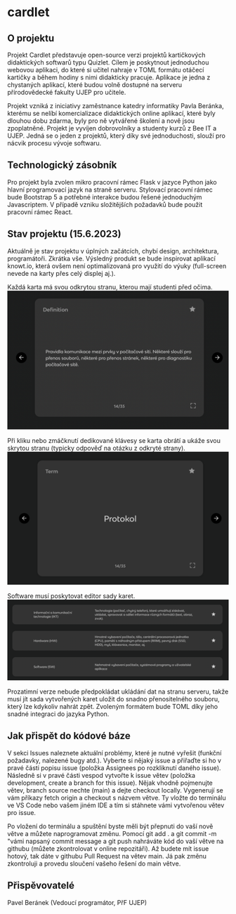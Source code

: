 # cardlet

## O projektu
Projekt Cardlet představuje open-source verzi projektů kartičkových didaktických softwarů typu Quizlet. Cílem je poskytnout jednoduchou webovou aplikaci, do které si učitel nahraje v TOML formátu otáčecí kartičky a během hodiny s nimi didakticky pracuje. Aplikace je jedna z chystaných aplikací, které budou volně dostupné na serveru přírodovědecké fakulty UJEP pro učitele. 

Projekt vzniká z iniciativy zaměstnance katedry informatiky Pavla Beránka, kterému se nelíbí komercializace didaktických online aplikací, které byly dlouhou dobu zdarma, byly pro ně vytvářené školení a nově jsou zpoplatněné. Projekt je vyvíjen dobrovolníky a studenty kurzů z Bee IT a UJEP. Jedná se o jeden z projektů, který díky své jednoduchosti, slouží pro nácvik procesu vývoje softwaru.

## Technologický zásobník
Pro projekt byla zvolen mikro pracovní rámec Flask v jazyce Python jako hlavní programovací jazyk na straně serveru. Stylovací pracovní rámec bude Bootstrap 5 a potřebné interakce budou řešené jednoduchým Javascriptem. V případě vzniku složitějších požadavků bude použit pracovní rámec React.

## Stav projektu (15.6.2023)
Aktuálně je stav projektu v úplných začátcích, chybí design, architektura, programátoři. Zkrátka vše. Výsledný produkt se bude inspirovat aplikací knowt.io, která ovšem není optimalizovaná pro využití do výuky (full-screen nevede na karty přes celý displej aj.).

Každá karta má svou odkrytou stranu, kterou mají studenti před očima.
<img src="nápady/knowt_obrázky/odkryta_strana_karty.png">

Při kliku nebo zmáčknutí dedikované klávesy se karta obrátí a ukáže svou skrytou stranu (typicky odpověď na otázku z odkryté strany).
<img src="nápady/knowt_obrázky/skryta_strana_karty.png">

Software musí poskytovat editor sady karet.
<img src="nápady/knowt_obrázky/editor_sady_karet.png">

Prozatimní verze nebude předpokládat ukládání dat na stranu serveru, takže musí jít sada vytvořených karet uložit do snadno přenositelného souboru, který lze kdykoliv nahrát zpět. Zvoleným formátem bude TOML díky jeho snadné integraci do jazyka Python.

## Jak přispět do kódové báze

V sekci Issues naleznete aktuální problémy, které je nutné vyřešit (funkční požadavky, nalezené bugy atd.). Vyberte si nějaký issue a přiřaďte si ho v pravé části popisu issue (položka Assignees po rozkliknutí daného issue). Následně si v pravé části vespod vytvořte k issue větev (položka development, create a branch for this issue). Nějak vhodně pojmenujte větev, branch source nechte (main) a dejte checkout locally. Vygenerují se vám příkazy fetch origin a checkout s názvem větve. Ty vložte do terminálu ve VS Code nebo vašem jiném IDE a tím si stáhnete vámi vytvořenou větev pro issue.

Po vložení do terminálu a spuštění byste měli být přepnuti do vaší nově větve a můžete naprogramovat změnu. Pomocí git add . a git commit -m "vámi napsaný commit message a git push nahráváte kód do vaší větve na githubu (můžete zkontrolovat v online repozitáři). Až budete mít issue hotový, tak dáte v githubu Pull Request na větev main. Já pak změnu zkontroluji a provedu sloučení vašeho řešení do main větve.



## Přispěvovatelé
Pavel Beránek (Vedoucí programátor, PřF UJEP)
